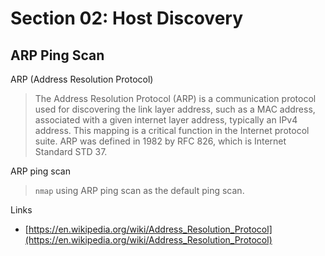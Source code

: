 # Section 02: Host Discovery

## ARP Ping Scan
ARP (Address Resolution Protocol)
> The Address Resolution Protocol (ARP) is a communication protocol used for discovering the link layer address, such as a MAC address, associated with a given internet layer address, typically an IPv4 address.
> This mapping is a critical function in the Internet protocol suite.
> ARP was defined in 1982 by RFC 826, which is Internet Standard STD 37.

ARP ping scan
> `nmap` using ARP ping scan as the default ping scan.

Links
- [https://en.wikipedia.org/wiki/Address_Resolution_Protocol](https://en.wikipedia.org/wiki/Address_Resolution_Protocol)